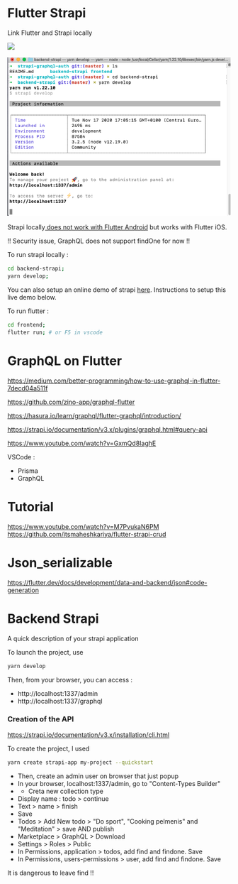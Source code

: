# Flutter Strapi

Link Flutter and Strapi locally 

![](/assets/phone.gif)

![](/assets/bash-strapi.png)

Strapi locally<a href="https://stackoverflow.com/questions/60001536/flutter-socketexception-socketexception-os-error-connection-refused-errno"> does not work with Flutter Android</a> but works with Flutter iOS.

!! Security issue, GraphQL does not support findOne for now !!

To run strapi locally :
```bash
cd backend-strapi;
yarn develop;
```
You can also setup an online demo of strapi <a href="https://strapi.io/demo">here</a>. Instructions to setup this live demo below.


To run flutter : 
```bash
cd frontend;
flutter run; # or F5 in vscode
```


# GraphQL on Flutter
https://medium.com/better-programming/how-to-use-graphql-in-flutter-7decd04a511f

https://github.com/zino-app/graphql-flutter

https://hasura.io/learn/graphql/flutter-graphql/introduction/

https://strapi.io/documentation/v3.x/plugins/graphql.html#query-api

https://www.youtube.com/watch?v=GxmQd8IaghE

VSCode :<br/>
- Prisma
- GraphQL

# Tutorial

https://www.youtube.com/watch?v=M7PvukaN6PM<br/>
https://github.com/itsmaheshkariya/flutter-strapi-crud


# Json_serializable

https://flutter.dev/docs/development/data-and-backend/json#code-generation

# Backend Strapi 

A quick description of your strapi application

To launch the project, use
```bash
yarn develop
```
Then, from your browser, you can access :
- http://localhost:1337/admin
- http://localhost:1337/graphql

### Creation of the API 

https://strapi.io/documentation/v3.x/installation/cli.html

To create the project, I used 
```bash
yarn create strapi-app my-project --quickstart
```
- Then, create an admin user on browser that just popup
- In your browser, localhost:1337/admin, go to "Content-Types Builder"
- + Creta new collection type
- Display name : todo > continue
- Text > name > finish
- Save
- Todos > Add New todo > "Do sport", "Cooking pelmenis" and "Meditation" > save AND publish
- Marketplace > GraphQL > Download
- Settings > Roles > Public 
- In Permissions, application > todos, add find and findone. Save
- In Permissions, users-permissions > user, add find and findone. Save

It is dangerous to leave find !!


